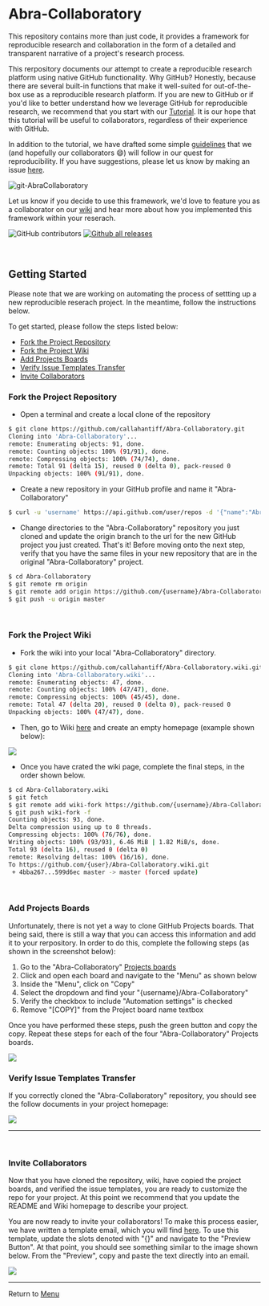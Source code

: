 # Abra-Collaboratory
This repository contains more than just code, it provides a framework for reproducible research and collaboration in the form of a detailed and transparent narrative of a project's research process. 

This rerpository documents our attempt to create a reproducible research platform using native GitHub functionality. Why GitHub? Honestly, because there are several built-in functions that make it well-suited for out-of-the-box use as a reproducible research platform. If you are new to GitHub or if you'd like to better understand how we leverage GitHub for reproducible research, we recommend that you start with our [Tutorial](https://github.com/callahantiff/Abra-Collaboratory/wiki/Using-GitHub-as-a-Reproducible-Research-Platform). It is our hope that this tutorial will be useful to collaborators, regardless of their experience with GitHub.

In addition to the tutorial, we have drafted some simple [guidelines](https://github.com/callahantiff/Abra-Collaboratory/wiki/My-Reproducible-Repository-Guidelines-%F0%9F%98%83) that we (and hopefully our collaborators 😄) will follow in our quest for reproducibility. If you have suggestions, please let us know by making an issue [here](https://github.com/callahantiff/Abra-Collaboratory/issues/new?assignees=callahantiff&labels=wiki&template=wiki.md&title=Wiki%3A+Briefly+describe+task).

<img src="https://img.shields.io/badge/ReproducibleResearch-AbraCollaboratory-magenta.svg?style=plastic" alt="git-AbraCollaboratory">

Let us know if you decide to use this framework, we'd love to feature you as a collaborator on our [wiki](https://github.com/callahantiff/Abra-Collaboratory/wiki) and hear more about how you implemented this framework within your reserach.

![GitHub contributors](https://img.shields.io/github/contributors/callahantiff/Abra-Collaboratory.svg?color=9cf&style=plastic)  [![Github all releases](https://img.shields.io/github/downloads/Naereen/StrapDown.js/total.svg)](https://GitHub.com/Naereen/StrapDown.js/releases/)


<!---[![HitCount](http://hits.dwyl.com/callahantiff/Abra-Collaboratory.svg?style=flat-square)](http://hits.dwyl.com/callahantiff/Abra-Collaboratory)--->

<br>

## Getting Started  
Please note that we are working on automating the process of settting up a new reproducible reserach project. In the meantime, follow the instructions below.

To get started, please follow the steps listed below:
* [Fork the Project Repository](#fork-the-project-repository)
* [Fork the Project Wiki](#fork-the-project-wiki)
* [Add Projects Boards](#add-projects-boards)
* [Verify Issue Templates Transfer](#verify-issue-templates-transfer)
* [Invite Collaborators](#invite-collaborators)


### Fork the Project Repository
- Open a terminal and create a local clone of the repository
```bash
$ git clone https://github.com/callahantiff/Abra-Collaboratory.git
Cloning into 'Abra-Collaboratory'...
remote: Enumerating objects: 91, done.
remote: Counting objects: 100% (91/91), done.
remote: Compressing objects: 100% (74/74), done.
remote: Total 91 (delta 15), reused 0 (delta 0), pack-reused 0
Unpacking objects: 100% (91/91), done.
```

- Create a new repository in your GitHub profile and name it "Abra-Collaboratory"
```bash
$ curl -u 'username' https://api.github.com/user/repos -d '{"name":"Abra-Collaboratory"}'
```

- Change directories to the "Abra-Collaboratory" repository you just cloned and update the origin branch to the url for the new GitHub project you just created. That's it! Before moving onto the next step, verify that you have the same files in your new repository that are in the original "Abra-Collaboratory" project.
```bash
$ cd Abra-Collaboratory
$ git remote rm origin
$ git remote add origin https://github.com/{username}/Abra-Collaboratory.git
$ git push -u origin master
```

<br>

### Fork the Project Wiki
- Fork the wiki into your local "Abra-Collaboratory" directory.

```bash
$ git clone https://github.com/callahantiff/Abra-Collaboratory.wiki.git
Cloning into 'Abra-Collaboratory.wiki'...
remote: Enumerating objects: 47, done.
remote: Counting objects: 100% (47/47), done.
remote: Compressing objects: 100% (45/45), done.
remote: Total 47 (delta 20), reused 0 (delta 0), pack-reused 0
Unpacking objects: 100% (47/47), done.
```

- Then, go to Wiki [here](https://github.com/username/Abra-Collaboratory/wiki) and create an empty homepage (example shown below):
<img src="https://github.com/callahantiff/Abra-Collaboratory/blob/master/resources/documentation/images/wiki/wiki_clone.png">

- Once you have crated the wiki page, complete the final steps, in the order shown below.
```bash
$ cd Abra-Collaboratory.wiki
$ git fetch
$ git remote add wiki-fork https://github.com/{username}/Abra-Collaboratory.wiki.git
$ git push wiki-fork -f
Counting objects: 93, done.
Delta compression using up to 8 threads.
Compressing objects: 100% (76/76), done.
Writing objects: 100% (93/93), 6.46 MiB | 1.82 MiB/s, done.
Total 93 (delta 16), reused 0 (delta 0)
remote: Resolving deltas: 100% (16/16), done.
To https://github.com/{user}/Abra-Collaboratory.wiki.git
 + 4bba267...599d6ec master -> master (forced update)
```

<br>

### Add Projects Boards 
Unfortunately, there is not yet a way to clone GitHub Projects boards. That being said, there is still a way that you can access this information and add it to your rerpository. In order to do this, complete the following steps (as shown in the screenshot below):
  1. Go to the "Abra-Collaboratory" [Projects boards](https://github.com/callahantiff/Abra-Collaboratory/projects)
  2. Click and open each board and navigate to the "Menu" as shown below
  3. Inside the "Menu", click on "Copy"
  4. Select the dropdown and find your "{username}/Abra-Collaboratory"
  5. Verify the checkbox to include "Automation settings" is checked
  6. Remove "[COPY]" from the Project board name textbox

Once you have performed these steps, push the green button and copy the copy. Repeat these steps for each of the four "Abra-Collaboratory" Projects boards.

<img src="https://github.com/callahantiff/Abra-Collaboratory/blob/master/resources/documentation/images/wiki/git_projects.png">

<br>

### Verify Issue Templates Transfer
If you correctly cloned the "Abra-Collaboratory" repository, you should see the follow documents in your project homepage:

<img src="https://github.com/callahantiff/Abra-Collaboratory/blob/master/resources/documentation/images/wiki/cloned_repo.png">

***

<br>

### Invite Collaborators
Now that you have cloned the repository, wiki, have copied the project boards, and verified the issue templates, you are ready to customize the repo for your project. At this point we recommend that you update the README and Wiki homepage to describe your project.

You are now ready to invite your collaborators! To make this process easier, we have written a template email, which you will find [here](https://github.com/callahantiff/Abra-Collaboratory/blob/master/resources/New_Collaborators_Invitation_Email.md). To use this template, update the slots denoted with "{}" and navigate to the "Preview Button". At that point, you should see something similar to the image shown below. From the "Preview", copy and paste the text directly into an email.

<img src="https://github.com/callahantiff/Abra-Collaboratory/blob/master/resources/documentation/images/wiki/collaborator-email.png">

_____

Return to [Menu](#getting-started)
